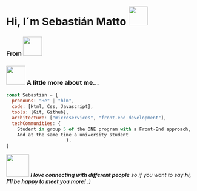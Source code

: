 <div id="header" aling="center">
    <h1 aling="center"> Hi, I´m Sebastián Matto <img src="https://media.giphy.com/media/A86EGETgaV9CrTOCjz/giphy.gif" width="50"></h1>
    <h3 aling="center">From <img src="https://media.giphy.com/media/Vvl3AvpE2i9FOSct61/giphy.gif" width="50"> </h3>
</div>

### <img src="https://media.giphy.com/media/VgCDAzcKvsR6OM0uWg/giphy.gif" width="50"> A little more about me...

```javascript
const Sebastian = {
  pronouns: "He" | "him",
  code: [Html, Css, Javascript],
  tools: [Git, Github],
  architecture: ["microservices", "front-end development"],
  techCommunities: {
    Student in group 5 of the ONE program with a Front-End approach,
    And at the same time a university student
                      },
}
```

<img src="https://media.giphy.com/media/LnQjpWaON8nhr21vNW/giphy.gif" width="60"> <em><b>I love connecting with different people</b> so if you want to say <b>hi, I'll be happy to meet you more!</b> :)</em>

